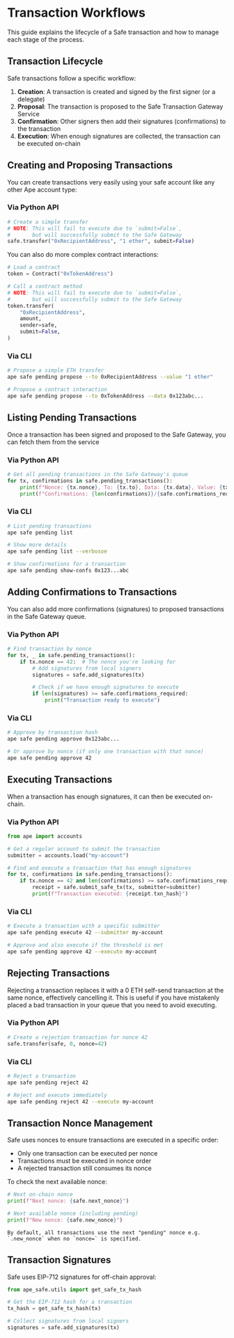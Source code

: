 # Transaction Workflows

This guide explains the lifecycle of a Safe transaction and how to manage each stage of the process.

## Transaction Lifecycle

Safe transactions follow a specific workflow:

1. **Creation**: A transaction is created and signed by the first signer (or a delegate)
2. **Proposal**: The transaction is proposed to the Safe Transaction Gateway Service
3. **Confirmation**: Other signers then add their signatures (confirmations) to the transaction
4. **Execution**: When enough signatures are collected, the transaction can be executed on-chain

## Creating and Proposing Transactions

You can create transactions very easily using your safe account like any other Ape account type:

### Via Python API

```python
# Create a simple transfer
# NOTE: This will fail to execute due to `submit=False`,
#       but will successfully submit to the Safe Gateway
safe.transfer("0xRecipientAddress", "1 ether", submit=False)
```

You can also do more complex contract interactions:

```python
# Load a contract
token = Contract("0xTokenAddress")

# Call a contract method
# NOTE: This will fail to execute due to `submit=False`,
#       but will successfully submit to the Safe Gateway
token.transfer(
    "0xRecipientAddress",
    amount,
    sender=safe,
    submit=False,
)
```

### Via CLI

```bash
# Propose a simple ETH transfer
ape safe pending propose --to 0xRecipientAddress --value "1 ether"

# Propose a contract interaction
ape safe pending propose --to 0xTokenAddress --data 0x123abc...
```

## Listing Pending Transactions

Once a transaction has been signed and proposed to the Safe Gateway, you can fetch them from the service

### Via Python API

```python
# Get all pending transactions in the Safe Gateway's queue
for tx, confirmations in safe.pending_transactions():
    print(f"Nonce: {tx.nonce}, To: {tx.to}, Data: {tx.data}, Value: {tx.value}")
    print(f"Confirmations: {len(confirmations)}/{safe.confirmations_required}")
```

### Via CLI

```bash
# List pending transactions
ape safe pending list

# Show more details
ape safe pending list --verbosoe

# Show confirmations for a transaction
ape safe pending show-confs 0x123...abc
```

## Adding Confirmations to Transactions

You can also add more confirmations (signatures) to proposed transactions in the Safe Gateway queue.

### Via Python API

```python
# Find transaction by nonce
for tx, _ in safe.pending_transactions():
    if tx.nonce == 42:  # The nonce you're looking for
        # Add signatures from local signers
        signatures = safe.add_signatures(tx)

        # Check if we have enough signatures to execute
        if len(signatures) >= safe.confirmations_required:
            print("Transaction ready to execute")
```

### Via CLI

```bash
# Approve by transaction hash
ape safe pending approve 0x123abc...

# Or approve by nonce (if only one transaction with that nonce)
ape safe pending approve 42
```

## Executing Transactions

When a transaction has enough signatures, it can then be executed on-chain.

### Via Python API

```python
from ape import accounts

# Get a regular account to submit the transaction
submitter = accounts.load("my-account")

# Find and execute a transaction that has enough signatures
for tx, confirmations in safe.pending_transactions():
    if tx.nonce == 42 and len(confirmations) >= safe.confirmations_required:
        receipt = safe.submit_safe_tx(tx, submitter=submitter)
        print(f"Transaction executed: {receipt.txn_hash}")
```

### Via CLI

```bash
# Execute a transaction with a specific submitter
ape safe pending execute 42 --submitter my-account

# Approve and also execute if the threshold is met
ape safe pending approve 42 --execute my-account
```

## Rejecting Transactions

Rejecting a transaction replaces it with a 0 ETH self-send transaction at the same nonce, effectively cancelling it.
This is useful if you have mistakenly placed a bad transaction in your queue that you need to avoid executing.

### Via Python API

```python
# Create a rejection transaction for nonce 42
safe.transfer(safe, 0, nonce=42)
```

### Via CLI

```bash
# Reject a transaction
ape safe pending reject 42

# Reject and execute immediately
ape safe pending reject 42 --execute my-account
```

## Transaction Nonce Management

Safe uses nonces to ensure transactions are executed in a specific order:

- Only one transaction can be executed per nonce
- Transactions must be executed in nonce order
- A rejected transaction still consumes its nonce

To check the next available nonce:

```python
# Next on-chain nonce
print(f"Next nonce: {safe.next_nonce}")

# Next available nonce (including pending)
print(f"New nonce: {safe.new_nonce}")
```

```{note}
By default, all transactions use the next "pending" nonce e.g. `.new_nonce` when no `nonce=` is specified.
```

## Transaction Signatures

Safe uses EIP-712 signatures for off-chain approval:

```python
from ape_safe.utils import get_safe_tx_hash

# Get the EIP-712 hash for a transaction
tx_hash = get_safe_tx_hash(tx)

# Collect signatures from local signers
signatures = safe.add_signatures(tx)
```

